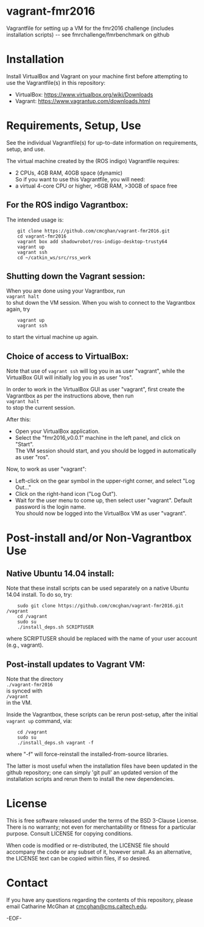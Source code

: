 # vagrant-fmr2016
Vagrantfile for setting up a VM for the fmr2016 challenge (includes installation scripts) -- see fmrchallenge/fmrbenchmark on github


Installation
============

Install VirtualBox and Vagrant on your machine first before attempting to use the Vagrantfile(s) in this repository:
* VirtualBox: https://www.virtualbox.org/wiki/Downloads
* Vagrant: https://www.vagrantup.com/downloads.html


Requirements, Setup, Use
========================

See the individual Vagrantfile(s) for up-to-date information on requirements, setup, and use.

The virtual machine created by the (ROS indigo) Vagrantfile requires:
* 2 CPUs, 4GB RAM, 40GB space (dynamic)  
So if you want to use this Vagrantfile, you will need:
* a virtual 4-core CPU or higher, >6GB RAM, >30GB of space free

For the ROS indigo Vagrantbox:
----------------------------

The intended usage is:
```
    git clone https://github.com/cmcghan/vagrant-fmr2016.git
    cd vagrant-fmr2016
    vagrant box add shadowrobot/ros-indigo-desktop-trusty64
    vagrant up
    vagrant ssh
    cd ~/catkin_ws/src/rss_work
```

Shutting down the Vagrant session:
----------------------------------

When you are done using your Vagrantbox, run  
    `vagrant halt`  
to shut down the VM session. When you wish to connect to the Vagrantbox again, try
```
    vagrant up
    vagrant ssh
```
to start the virtual machine up again.

Choice of access to VirtualBox:
-------------------------------

Note that use of `vagrant ssh` will log you in as user "vagrant", while the VirtualBox GUI will initially log you in as user "ros".

In order to work in the VirtualBox GUI as user "vagrant", first create the Vagrantbox as per the instructions above, then run  
    `vagrant halt`  
to stop the current session.

After this:
* Open your VirtualBox application.
* Select the "fmr2016_v0.0.1" machine in the left panel, and click on "Start".  
The VM session should start, and you should be logged in automatically as user "ros".

Now, to work as user "vagrant":
* Left-click on the gear symbol in the upper-right corner, and select "Log Out..."
* Click on the right-hand icon ("Log Out").
* Wait for the user menu to come up, then select user "vagrant". Default password is the login name.  
You should now be logged into the VirtualBox VM as user "vagrant".


Post-install and/or Non-Vagrantbox Use
======================================

Native Ubuntu 14.04 install:
----------------------------

Note that these install scripts can be used separately on a native Ubuntu 14.04 install. To do so, try:
```
    sudo git clone https://github.com/cmcghan/vagrant-fmr2016.git /vagrant
    cd /vagrant
    sudo su
    ./install_deps.sh SCRIPTUSER
```
where SCRIPTUSER should be replaced with the name of your user account (e.g., vagrant).

Post-install updates to Vagrant VM:
-----------------------------------

Note that the directory  
    `./vagrant-fmr2016`  
is synced with  
    `/vagrant`  
in the VM.

Inside the Vagrantbox, these scripts can be rerun post-setup, after the initial `vagrant up` command, via:
```
    cd /vagrant
    sudo su
    ./install_deps.sh vagrant -f
```
where "-f" will force-reinstall the installed-from-source libraries.

The latter is most useful when the installation files have been updated in the github repository; one can simply 'git pull' an updated version of the installation scripts and rerun them to install the new dependencies.


License
=======

This is free software released under the terms of the BSD 3-Clause License. There is no warranty; not even for merchantability or fitness for a particular purpose. Consult LICENSE for copying conditions.

When code is modified or re-distributed, the LICENSE file should accompany the code or any subset of it, however small. As an alternative, the LICENSE text can be copied within files, if so desired.


Contact
=======

If you have any questions regarding the contents of this repository, please email Catharine McGhan at <cmcghan@cms.caltech.edu>.

-EOF-
